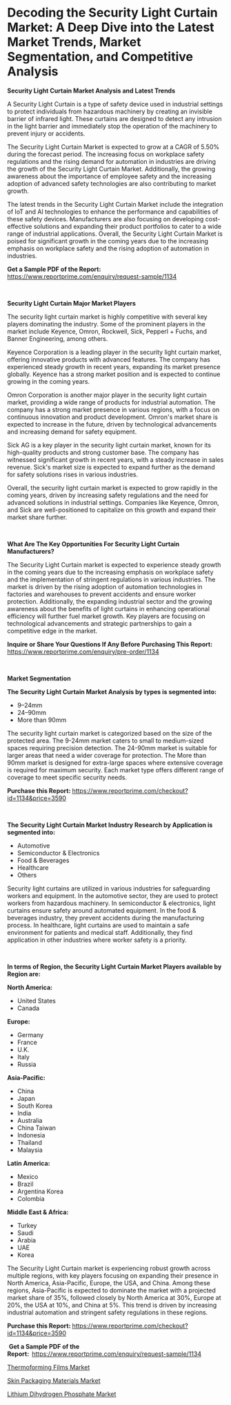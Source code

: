 <p><h1>Decoding the Security Light Curtain Market: A Deep Dive into the Latest Market Trends, Market Segmentation, and Competitive Analysis</h1></p><p><strong>Security Light Curtain Market Analysis and Latest Trends</strong></p>
<p><p>A Security Light Curtain is a type of safety device used in industrial settings to protect individuals from hazardous machinery by creating an invisible barrier of infrared light. These curtains are designed to detect any intrusion in the light barrier and immediately stop the operation of the machinery to prevent injury or accidents.</p><p>The Security Light Curtain Market is expected to grow at a CAGR of 5.50% during the forecast period. The increasing focus on workplace safety regulations and the rising demand for automation in industries are driving the growth of the Security Light Curtain Market. Additionally, the growing awareness about the importance of employee safety and the increasing adoption of advanced safety technologies are also contributing to market growth.</p><p>The latest trends in the Security Light Curtain Market include the integration of IoT and AI technologies to enhance the performance and capabilities of these safety devices. Manufacturers are also focusing on developing cost-effective solutions and expanding their product portfolios to cater to a wide range of industrial applications. Overall, the Security Light Curtain Market is poised for significant growth in the coming years due to the increasing emphasis on workplace safety and the rising adoption of automation in industries.</p></p>
<p><strong>Get a Sample PDF of the Report:&nbsp;</strong> <a href="https://www.reportprime.com/enquiry/request-sample/1134">https://www.reportprime.com/enquiry/request-sample/1134</a></p>
<p>&nbsp;</p>
<p><strong>Security Light Curtain Major Market Players</strong></p>
<p><p>The security light curtain market is highly competitive with several key players dominating the industry. Some of the prominent players in the market include Keyence, Omron, Rockwell, Sick, Pepperl + Fuchs, and Banner Engineering, among others.</p><p>Keyence Corporation is a leading player in the security light curtain market, offering innovative products with advanced features. The company has experienced steady growth in recent years, expanding its market presence globally. Keyence has a strong market position and is expected to continue growing in the coming years.</p><p>Omron Corporation is another major player in the security light curtain market, providing a wide range of products for industrial automation. The company has a strong market presence in various regions, with a focus on continuous innovation and product development. Omron's market share is expected to increase in the future, driven by technological advancements and increasing demand for safety equipment.</p><p>Sick AG is a key player in the security light curtain market, known for its high-quality products and strong customer base. The company has witnessed significant growth in recent years, with a steady increase in sales revenue. Sick's market size is expected to expand further as the demand for safety solutions rises in various industries.</p><p>Overall, the security light curtain market is expected to grow rapidly in the coming years, driven by increasing safety regulations and the need for advanced solutions in industrial settings. Companies like Keyence, Omron, and Sick are well-positioned to capitalize on this growth and expand their market share further.</p></p>
<p>&nbsp;</p>
<p><strong>What Are The Key Opportunities For Security Light Curtain Manufacturers?</strong></p>
<p><p>The Security Light Curtain market is expected to experience steady growth in the coming years due to the increasing emphasis on workplace safety and the implementation of stringent regulations in various industries. The market is driven by the rising adoption of automation technologies in factories and warehouses to prevent accidents and ensure worker protection. Additionally, the expanding industrial sector and the growing awareness about the benefits of light curtains in enhancing operational efficiency will further fuel market growth. Key players are focusing on technological advancements and strategic partnerships to gain a competitive edge in the market.</p></p>
<p><strong>Inquire or Share Your Questions If Any Before Purchasing This Report:</strong> <a href="https://www.reportprime.com/enquiry/pre-order/1134">https://www.reportprime.com/enquiry/pre-order/1134</a></p>
<p>&nbsp;</p>
<p><strong>Market Segmentation</strong></p>
<p><strong>The Security Light Curtain Market Analysis by types is segmented into:</strong></p>
<p><ul><li>9–24mm</li><li>24–90mm</li><li>More than 90mm</li></ul></p>
<p><p>The security light curtain market is categorized based on the size of the protected area. The 9-24mm market caters to small to medium-sized spaces requiring precision detection. The 24-90mm market is suitable for larger areas that need a wider coverage for protection. The More than 90mm market is designed for extra-large spaces where extensive coverage is required for maximum security. Each market type offers different range of coverage to meet specific security needs.</p></p>
<p><strong>Purchase this Report:&nbsp;</strong><a href="https://www.reportprime.com/checkout?id=1134&price=3590">https://www.reportprime.com/checkout?id=1134&price=3590</a></p>
<p>&nbsp;</p>
<p><strong>The Security Light Curtain Market Industry Research by Application is segmented into:</strong></p>
<p><ul><li>Automotive</li><li>Semiconductor & Electronics</li><li>Food & Beverages</li><li>Healthcare</li><li>Others</li></ul></p>
<p><p>Security light curtains are utilized in various industries for safeguarding workers and equipment. In the automotive sector, they are used to protect workers from hazardous machinery. In semiconductor & electronics, light curtains ensure safety around automated equipment. In the food & beverages industry, they prevent accidents during the manufacturing process. In healthcare, light curtains are used to maintain a safe environment for patients and medical staff. Additionally, they find application in other industries where worker safety is a priority.</p></p>
<p>&nbsp;</p>
<p><strong>In terms of Region, the Security Light Curtain Market Players available by Region are:</strong></p>
<p>
    <p> <strong> North America: </strong>
        <ul>
            <li>United States</li>
            <li>Canada</li>
        </ul>
        </p> 
    <p> <strong> Europe: </strong>
        <ul>
            <li>Germany</li>
            <li>France</li>
            <li>U.K.</li>
            <li>Italy</li>
            <li>Russia</li>
        </ul>
        </p> 
    <p> <strong> Asia-Pacific: </strong>
        <ul>
            <li>China</li>
            <li>Japan</li>
            <li>South Korea</li>
            <li>India</li>
            <li>Australia</li>
            <li>China Taiwan</li>
            <li>Indonesia</li>
            <li>Thailand</li>
            <li>Malaysia</li>
        </ul>
        </p> 
    <p> <strong> Latin America: </strong>
        <ul>
            <li>Mexico</li>
            <li>Brazil</li>
            <li>Argentina Korea</li>
            <li>Colombia</li>
        </ul>
        </p> 
    <p> <strong> Middle East & Africa: </strong>
        <ul>
            <li>Turkey</li>
            <li>Saudi</li>
            <li>Arabia</li>
            <li>UAE</li>
            <li>Korea</li>
        </ul>
    </p>
    </p>
<p><p>The Security Light Curtain market is experiencing robust growth across multiple regions, with key players focusing on expanding their presence in North America, Asia-Pacific, Europe, the USA, and China. Among these regions, Asia-Pacific is expected to dominate the market with a projected market share of 35%, followed closely by North America at 30%, Europe at 20%, the USA at 10%, and China at 5%. This trend is driven by increasing industrial automation and stringent safety regulations in these regions.</p></p>
<p><strong>Purchase this Report: </strong><a href="https://www.reportprime.com/checkout?id=1134&price=3590">https://www.reportprime.com/checkout?id=1134&price=3590</a></p>
<p>&nbsp;<strong>Get a Sample PDF of the Report:&nbsp;&nbsp;</strong><a href="https://www.reportprime.com/enquiry/request-sample/1134">https://www.reportprime.com/enquiry/request-sample/1134</a></p>
<p><strong></strong></p>
<p><p><a href="https://meowing-lemming-dd3.notion.site/Thermoforming-Films-Market-Size-Furnishes-Valuable-Information-Encompassing-Market-Share-Market-Tre-6e770347bff44353995f3b436bc5e714">Thermoforming Films Market</a></p><p><a href="https://cute-banjo-8ca.notion.site/Skin-Packaging-Materials-Market-Size-Global-Industry-Overview-Market-Segmentation-and-Forecast-20-510ccad515a8483ebfa1571001fe66f1">Skin Packaging Materials Market</a></p><p><a href="https://unruly-ladybug-44b.notion.site/Lithium-Dihydrogen-Phosphate-Market-Size-Evaluating-its-Market-Trends-Growth-and-Projections-2024-aec34a2dfa0d4919aa2f4260933d4b75">Lithium Dihydrogen Phosphate Market</a></p></p>